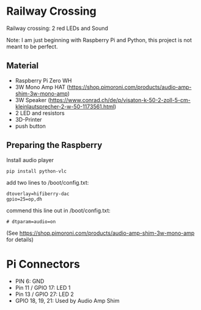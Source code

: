 # Railway Crossing
Railway crossing: 2 red LEDs and Sound

Note: I am just beginning with Raspberry Pi and Python, this project is not meant to be perfect. 

## Material
- Raspberry Pi Zero WH
- 3W Mono Amp HAT (https://shop.pimoroni.com/products/audio-amp-shim-3w-mono-amp)
- 3W Speaker (https://www.conrad.ch/de/p/visaton-k-50-2-zoll-5-cm-kleinlautsprecher-2-w-50-1173561.html)
- 2 LED and resistors
- 3D-Printer
- push button

## Preparing the Raspberry

Install audio player
```
pip install python-vlc
```

add two lines to /boot/config.txt:
```
dtoverlay=hifiberry-dac
gpio=25=op,dh
```

commend this line out in /boot/config.txt:
```
# dtparam=audio=on
```
(See https://shop.pimoroni.com/products/audio-amp-shim-3w-mono-amp for details)

# Pi Connectors
- PIN 6: GND
- Pin 11 / GPIO 17: LED 1
- Pin 13 / GPIO 27: LED 2
- GPIO 18, 19, 21: Used by Audio Amp Shim
